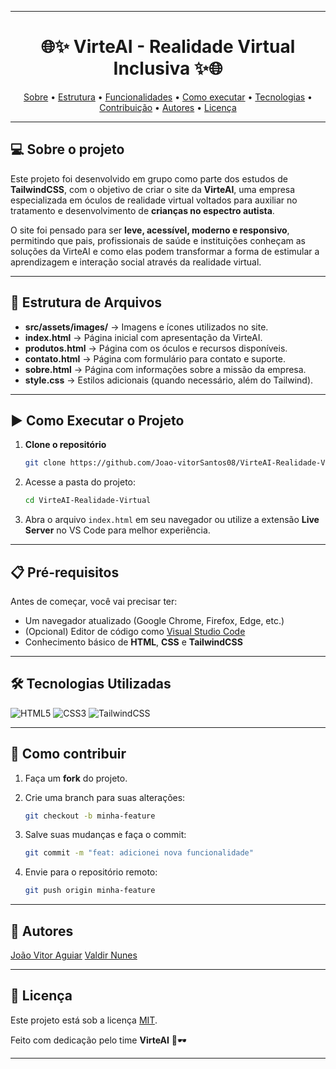 

---

<h1 align="center"> 
	🌐✨ VirteAI - Realidade Virtual Inclusiva ✨🌐
</h1>

<p align="center">
 <a href="#-sobre-o-projeto">Sobre</a> •
 <a href="#-estrutura-de-arquivos">Estrutura</a> •
 <a href="#-funcionalidades">Funcionalidades</a> •
 <a href="#-como-executar-o-projeto">Como executar</a> • 
 <a href="#-tecnologias-utilizadas">Tecnologias</a> • 
 <a href="#-como-contribuir">Contribuição</a> • 
 <a href="#-autores">Autores</a> • 
 <a href="#-licença">Licença</a>
</p>

---

## 💻 Sobre o projeto

Este projeto foi desenvolvido em grupo como parte dos estudos de **TailwindCSS**, com o objetivo de criar o site da **VirteAI**, uma empresa especializada em óculos de realidade virtual voltados para auxiliar no tratamento e desenvolvimento de **crianças no espectro autista**.

O site foi pensado para ser **leve, acessível, moderno e responsivo**, permitindo que pais, profissionais de saúde e instituições conheçam as soluções da VirteAI e como elas podem transformar a forma de estimular a aprendizagem e interação social através da realidade virtual.

---

## 📂 Estrutura de Arquivos

* **src/assets/images/** → Imagens e ícones utilizados no site.
* **index.html** → Página inicial com apresentação da VirteAI.
* **produtos.html** → Página com os óculos e recursos disponíveis.
* **contato.html** → Página com formulário para contato e suporte.
* **sobre.html** → Página com informações sobre a missão da empresa.
* **style.css** → Estilos adicionais (quando necessário, além do Tailwind).

---

## ▶️ Como Executar o Projeto

1. **Clone o repositório**

   ```bash
   git clone https://github.com/Joao-vitorSantos08/VirteAI-Realidade-Virtual.git
   ```

2. Acesse a pasta do projeto:

   ```bash
   cd VirteAI-Realidade-Virtual
   ```

3. Abra o arquivo `index.html` em seu navegador ou utilize a extensão **Live Server** no VS Code para melhor experiência.

---

## 📋 Pré-requisitos

Antes de começar, você vai precisar ter:

* Um navegador atualizado (Google Chrome, Firefox, Edge, etc.)
* (Opcional) Editor de código como [Visual Studio Code](https://code.visualstudio.com/)
* Conhecimento básico de **HTML**, **CSS** e **TailwindCSS**

---

## 🛠️ Tecnologias Utilizadas

![HTML5](https://img.shields.io/badge/HTML5-E34F26?style=for-the-badge\&logo=html5\&logoColor=white)
![CSS3](https://img.shields.io/badge/CSS3-1572B6?style=for-the-badge\&logo=css3\&logoColor=white)
![TailwindCSS](https://img.shields.io/badge/Tailwind_CSS-38B2AC?style=for-the-badge\&logo=tailwind-css\&logoColor=white)

---

## 💪 Como contribuir

1. Faça um **fork** do projeto.
2. Crie uma branch para suas alterações:

   ```bash
   git checkout -b minha-feature
   ```
3. Salve suas mudanças e faça o commit:

   ```bash
   git commit -m "feat: adicionei nova funcionalidade"
   ```
4. Envie para o repositório remoto:

   ```bash
   git push origin minha-feature
   ```



---

## 🦸 Autores

 <a href="https://www.linkedin.com/in/jo%C3%A3o-vitor-48084b2b3/">João Vitor Aguiar</a> 
 <a href="https://www.linkedin.com/in/valdir-nunes-7b0a1122b/">Valdir Nunes</a>

---

## 📝 Licença

Este projeto está sob a licença [MIT](./LICENSE).

Feito com dedicação pelo time **VirteAI** 💙🕶️

---


